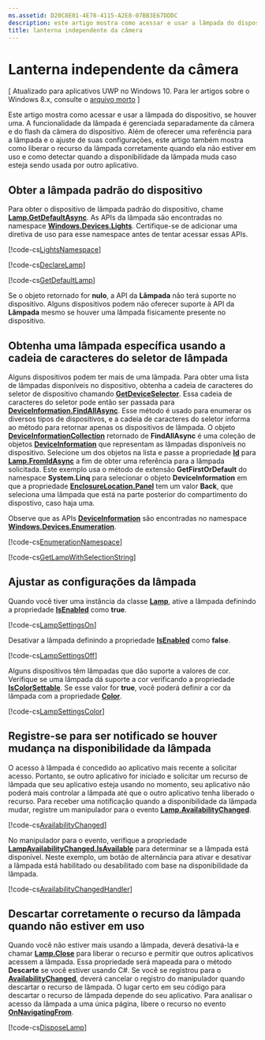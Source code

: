 ```yaml
---
ms.assetid: D20C8E01-4E78-4115-A2E8-07BB3E67DDDC
description: este artigo mostra como acessar e usar a lâmpada do dispositivo, se houver uma. A funcionalidade da lâmpada é gerenciada separadamente da funcionalidade da câmera e do flash da câmera do dispositivo.
title: lanterna independente da câmera
---
```


# Lanterna independente da câmera

\[ Atualizado para aplicativos UWP no Windows 10. Para ler artigos sobre o Windows 8.x, consulte o [arquivo morto](http://go.microsoft.com/fwlink/p/?linkid=619132) \]


Este artigo mostra como acessar e usar a lâmpada do dispositivo, se houver uma. A funcionalidade da lâmpada é gerenciada separadamente da câmera e do flash da câmera do dispositivo. Além de oferecer uma referência para a lâmpada e o ajuste de suas configurações, este artigo também mostra como liberar o recurso da lâmpada corretamente quando ela não estiver em uso e como detectar quando a disponibilidade da lâmpada muda caso esteja sendo usada por outro aplicativo.

## Obter a lâmpada padrão do dispositivo

Para obter o dispositivo de lâmpada padrão do dispositivo, chame [**Lamp.GetDefaultAsync**](https://msdn.microsoft.com/library/windows/apps/dn894327). As APIs da lâmpada são encontradas no namespace [**Windows.Devices.Lights**](https://msdn.microsoft.com/library/windows/apps/dn894331). Certifique-se de adicionar uma diretiva de uso para esse namespace antes de tentar acessar essas APIs.

[!code-cs[LightsNamespace](./code/Lamp/cs/MainPage.xaml.cs#SnippetLightsNamespace)]


[!code-cs[DeclareLamp](./code/Lamp/cs/MainPage.xaml.cs#SnippetDeclareLamp)]


[!code-cs[GetDefaultLamp](./code/Lamp/cs/MainPage.xaml.cs#SnippetGetDefaultLamp)]

Se o objeto retornado for **nulo**, a API da **Lâmpada** não terá suporte no dispositivo. Alguns dispositivos podem não oferecer suporte à API da **Lâmpada** mesmo se houver uma lâmpada fisicamente presente no dispositivo.

## Obtenha uma lâmpada específica usando a cadeia de caracteres do seletor de lâmpada

Alguns dispositivos podem ter mais de uma lâmpada. Para obter uma lista de lâmpadas disponíveis no dispositivo, obtenha a cadeia de caracteres do seletor de dispositivo chamando [**GetDeviceSelector**](https://msdn.microsoft.com/library/windows/apps/dn894328). Essa cadeia de caracteres do seletor pode então ser passada para [**DeviceInformation.FindAllAsync**](https://msdn.microsoft.com/library/windows/apps/br225432). Esse método é usado para enumerar os diversos tipos de dispositivos, e a cadeia de caracteres do seletor informa ao método para retornar apenas os dispositivos de lâmpada. O objeto [**DeviceInformationCollection**](https://msdn.microsoft.com/library/windows/apps/br225395) retornado de **FindAllAsync** é uma coleção de objetos [**DeviceInformation**](https://msdn.microsoft.com/library/windows/apps/br225393) que representam as lâmpadas disponíveis no dispositivo. Selecione um dos objetos na lista e passe a propriedade [**Id**](https://msdn.microsoft.com/library/windows/apps/br225437) para [**Lamp.FromIdAsync**](https://msdn.microsoft.com/library/windows/apps/dn894326) a fim de obter uma referência para a lâmpada solicitada. Este exemplo usa o método de extensão **GetFirstOrDefault** do namespace **System.Linq** para selecionar o objeto **DeviceInformation** em que a propriedade [**EnclosureLocation.Panel**](https://msdn.microsoft.com/library/windows/apps/br229906) tem um valor **Back**, que seleciona uma lâmpada que está na parte posterior do compartimento do dispostivo, caso haja uma.

Observe que as APIs [**DeviceInformation**](https://msdn.microsoft.com/library/windows/apps/br225393) são encontradas no namespace [**Windows.Devices.Enumeration**](https://msdn.microsoft.com/library/windows/apps/br225459).

[!code-cs[EnumerationNamespace](./code/Lamp/cs/MainPage.xaml.cs#SnippetEnumerationNamespace)]

[!code-cs[GetLampWithSelectionString](./code/Lamp/cs/MainPage.xaml.cs#SnippetGetLampWithSelectionString)]

## Ajustar as configurações da lâmpada

Quando você tiver uma instância da classe [**Lamp**](https://msdn.microsoft.com/library/windows/apps/dn894310), ative a lâmpada definindo a propriedade [**IsEnabled**](https://msdn.microsoft.com/library/windows/apps/dn894330) como **true**.

[!code-cs[LampSettingsOn](./code/Lamp/cs/MainPage.xaml.cs#SnippetLampSettingsOn)]

Desativar a lâmpada definindo a propriedade [**IsEnabled**](https://msdn.microsoft.com/library/windows/apps/dn894330) como **false**.

[!code-cs[LampSettingsOff](./code/Lamp/cs/MainPage.xaml.cs#SnippetLampSettingsOff)]

Alguns dispositivos têm lâmpadas que dão suporte a valores de cor. Verifique se uma lâmpada dá suporte a cor verificando a propriedade [**IsColorSettable**](https://msdn.microsoft.com/library/windows/apps/dn894329). Se esse valor for **true**, você poderá definir a cor da lâmpada com a propriedade [**Color**](https://msdn.microsoft.com/library/windows/apps/dn894322).

[!code-cs[LampSettingsColor](./code/Lamp/cs/MainPage.xaml.cs#SnippetLampSettingsColor)]

## Registre-se para ser notificado se houver mudança na disponibilidade da lâmpada

O acesso à lâmpada é concedido ao aplicativo mais recente a solicitar acesso. Portanto, se outro aplicativo for iniciado e solicitar um recurso de lâmpada que seu aplicativo esteja usando no momento, seu aplicativo não poderá mais controlar a lâmpada até que o outro aplicativo tenha liberado o recurso. Para receber uma notificação quando a disponibilidade da lâmpada mudar, registre um manipulador para o evento [**Lamp.AvailabilityChanged**](https://msdn.microsoft.com/library/windows/apps/dn894317).

[!code-cs[AvailabilityChanged](./code/Lamp/cs/MainPage.xaml.cs#SnippetAvailabilityChanged)]

No manipulador para o evento, verifique a propriedade [**LampAvailabilityChanged.IsAvailable**](https://msdn.microsoft.com/library/windows/apps/dn894315) para determinar se a lâmpada está disponível. Neste exemplo, um botão de alternância para ativar e desativar a lâmpada está habilitado ou desabilitado com base na disponibilidade da lâmpada.

[!code-cs[AvailabilityChangedHandler](./code/Lamp/cs/MainPage.xaml.cs#SnippetAvailabilityChangedHandler)]

## Descartar corretamente o recurso da lâmpada quando não estiver em uso

Quando você não estiver mais usando a lâmpada, deverá desativá-la e chamar [**Lamp.Close**](https://msdn.microsoft.com/library/windows/apps/dn894320) para liberar o recurso e permitir que outros aplicativos acessem a lâmpada. Essa propriedade será mapeada para o método **Descarte** se você estiver usando C#. Se você se registrou para o [**AvailabilityChanged**](https://msdn.microsoft.com/library/windows/apps/dn894317), deverá cancelar o registro do manipulador quando descartar o recurso de lâmpada. O lugar certo em seu código para descartar o recurso de lâmpada depende do seu aplicativo. Para analisar o acesso da lâmpada a uma única página, libere o recurso no evento [**OnNavigatingFrom**](https://msdn.microsoft.com/library/windows/apps/br227509).

[!code-cs[DisposeLamp](./code/Lamp/cs/MainPage.xaml.cs#SnippetDisposeLamp)]

 

 






<!--HONumber=Mar16_HO1-->


